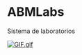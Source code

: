 # ABMLabs
Sistema de laboratorios

[![GIF.gif](https://i.postimg.cc/pL9jPtfQ/GIF.gif)](https://postimg.cc/XrbqgmDX)

